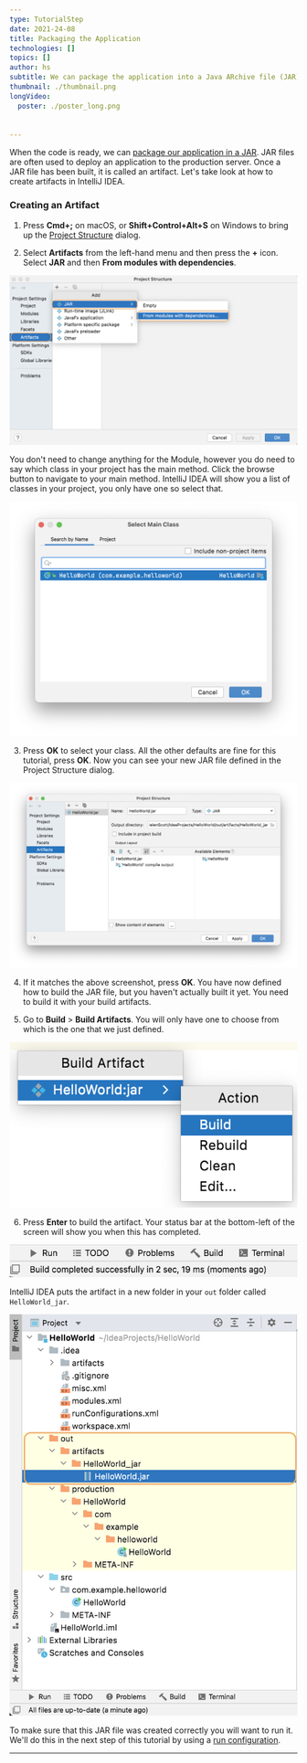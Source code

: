 ```yaml
---
type: TutorialStep
date: 2021-24-08
title: Packaging the Application
technologies: []
topics: []
author: hs
subtitle: We can package the application into a Java ARchive file (JAR).
thumbnail: ./thumbnail.png
longVideo:
  poster: ./poster_long.png


---
```


When the code is ready, we can [package our application in a JAR](https://www.jetbrains.com/help/idea/compiling-applications.html#package_into_jar). JAR files are often used to deploy an application to the production server. Once a JAR file has been built, it is called an artifact. Let's take look at how to create artifacts in IntelliJ IDEA. 

### Creating an Artifact

1) Press **Cmd+;** on macOS, or **Shift+Control+Alt+S** on Windows to bring up the [Project Structure](https://www.jetbrains.com/help/idea/project-structure-dialog.html) dialog.


2) Select **Artifacts** from the left-hand menu and then press the **+** icon. Select **JAR** and then **From modules with dependencies**. 

![Selecting a JAR file to build](jar-modules-dependencies.png)

You don't need to change anything for the Module, however you do need to say which class in your project has the main method. Click the browse button to navigate to your main method. IntelliJ IDEA will show you a list of classes in your project, you only have one so select that. 

![Main class selected for JAR](main-class.png)

3) Press **OK** to select your class. All the other defaults are fine for this tutorial, press **OK**. Now you can see your new JAR file defined in the Project Structure dialog. 

![Hello World JAR in the Project Structure dialog](hello-world-jar.png)

4) If it matches the above screenshot, press **OK**. You have now defined how to build the JAR file, but you haven't actually built it yet. You need to build it with your build artifacts.


5) Go to **Build** > **Build Artifacts**. You will only have one to choose from which is the one that we just defined.

![Build artifacts](build-artifacts.png)

6) Press **Enter** to build the artifact. Your status bar at the bottom-left of the screen will show you when this has completed. 

![Status bar](status-bar.png)

IntelliJ IDEA puts the artifact in a new folder in your `out` folder called `HelloWorld_jar`. 

![Project window artifact](project-window-artifact.png)

To make sure that this JAR file was created correctly you will want to run it. We'll do this in the next step of this tutorial by using a [run configuration](https://www.jetbrains.com/help/idea/run-debug-configuration.html).

---